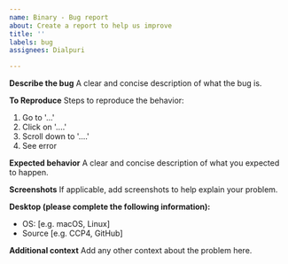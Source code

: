 ```yaml
---
name: Binary - Bug report
about: Create a report to help us improve
title: ''
labels: bug
assignees: Dialpuri

---
```


**Describe the bug**
A clear and concise description of what the bug is.

**To Reproduce**
Steps to reproduce the behavior:
1. Go to '...'
2. Click on '....'
3. Scroll down to '....'
4. See error

**Expected behavior**
A clear and concise description of what you expected to happen.

**Screenshots**
If applicable, add screenshots to help explain your problem.

**Desktop (please complete the following information):**
 - OS: [e.g. macOS, Linux]
 - Source [e.g. CCP4, GitHub]

**Additional context**
Add any other context about the problem here.
